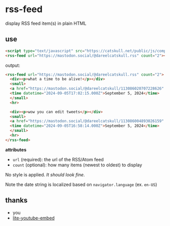 # rss-feed

display RSS feed item(s) in plain HTML

## use

```html
<script type="text/javascript" src="https://catskull.net/public/js/components/rss-feed.js"></script>
<rss-feed url="https://mastodon.social/@dareelcatskull.rss" count="2"></rss-feed>
```

output:
```html
<rss-feed url="https://mastodon.social/@dareelcatskull.rss" count="2">
  <div><p>what a time to be alive!</p></div>
  <small>
  <a href="https://mastodon.social/@dareelcatskull/113086020707228626" target="_blank">mastodon.social</a>
  <time datetime="2024-09-05T17:02:15.000Z">September 5, 2024</time>
  </small>
  <hr>

  <div><p>wow you can edit tweets</p></div>
  <small>
  <a href="https://mastodon.social/@dareelcatskull/113086004893026159" target="_blank">mastodon.social</a>
  <time datetime="2024-09-05T16:58:14.000Z">September 5, 2024</time>
  </small>
  <hr>
</rss-feed>
```

**attributes**
- `url` (required): the url of the RSS/Atom feed
- `count` (optional): how many items (newest to oldest) to display

No style is applied. _It should look fine_.

Note the date string is localized based on `navigator.language` (ex. `en-US`)

## thanks
- you
- [lite-youtube-embed](https://github.com/paulirish/lite-youtube-embed?tab=readme-ov-file)


